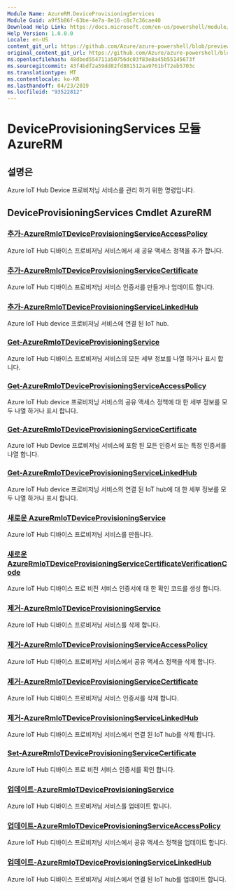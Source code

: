 ```yaml
---
Module Name: AzureRM.DeviceProvisioningServices
Module Guid: a9f5b86f-63be-4e7a-8e16-c8c7c36cae40
Download Help Link: https://docs.microsoft.com/en-us/powershell/module/azurerm.deviceprovisioningservices
Help Version: 1.0.0.0
Locale: en-US
content_git_url: https://github.com/Azure/azure-powershell/blob/preview/src/ResourceManager/DeviceProvisioningServices/Commands.DeviceProvisioningServices/help/AzureRM.DeviceProvisioningServices.md
original_content_git_url: https://github.com/Azure/azure-powershell/blob/preview/src/ResourceManager/DeviceProvisioningServices/Commands.DeviceProvisioningServices/help/AzureRM.DeviceProvisioningServices.md
ms.openlocfilehash: 48dbed554711a50756dc03f83e8a45b55145673f
ms.sourcegitcommit: 43f4bdf2a59dd82fd881512aa9761bf72eb5703c
ms.translationtype: MT
ms.contentlocale: ko-KR
ms.lasthandoff: 04/23/2019
ms.locfileid: "93522812"
---
```

# DeviceProvisioningServices 모듈 AzureRM
## 설명은
Azure IoT Hub Device 프로비저닝 서비스를 관리 하기 위한 명령입니다.

## DeviceProvisioningServices Cmdlet AzureRM
### [추가-AzureRmIoTDeviceProvisioningServiceAccessPolicy](Add-AzureRmIoTDeviceProvisioningServiceAccessPolicy.md)
Azure IoT Hub 디바이스 프로비저닝 서비스에서 새 공유 액세스 정책을 추가 합니다.

### [추가-AzureRmIoTDeviceProvisioningServiceCertificate](Add-AzureRmIoTDeviceProvisioningServiceCertificate.md)
Azure IoT Hub 디바이스 프로비저닝 서비스 인증서를 만들거나 업데이트 합니다.

### [추가-AzureRmIoTDeviceProvisioningServiceLinkedHub](Add-AzureRmIoTDeviceProvisioningServiceLinkedHub.md)
Azure IoT Hub device 프로비저닝 서비스에 연결 된 IoT hub.

### [Get-AzureRmIoTDeviceProvisioningService](Get-AzureRmIoTDeviceProvisioningService.md)
Azure IoT Hub 디바이스 프로비저닝 서비스의 모든 세부 정보를 나열 하거나 표시 합니다.

### [Get-AzureRmIoTDeviceProvisioningServiceAccessPolicy](Get-AzureRmIoTDeviceProvisioningServiceAccessPolicy.md)
Azure IoT Hub device 프로비저닝 서비스의 공유 액세스 정책에 대 한 세부 정보를 모두 나열 하거나 표시 합니다.

### [Get-AzureRmIoTDeviceProvisioningServiceCertificate](Get-AzureRmIoTDeviceProvisioningServiceCertificate.md)
Azure IoT Hub Device 프로비저닝 서비스에 포함 된 모든 인증서 또는 특정 인증서를 나열 합니다.

### [Get-AzureRmIoTDeviceProvisioningServiceLinkedHub](Get-AzureRmIoTDeviceProvisioningServiceLinkedHub.md)
Azure IoT Hub device 프로비저닝 서비스의 연결 된 IoT hub에 대 한 세부 정보를 모두 나열 하거나 표시 합니다.

### [새로운 AzureRmIoTDeviceProvisioningService](New-AzureRmIoTDeviceProvisioningService.md)
Azure IoT Hub 디바이스 프로비저닝 서비스를 만듭니다.

### [새로운 AzureRmIoTDeviceProvisioningServiceCertificateVerificationCode](New-AzureRmIoTDeviceProvisioningServiceCertificateVerificationCode.md)
Azure IoT Hub 디바이스 프로 비전 서비스 인증서에 대 한 확인 코드를 생성 합니다.

### [제거-AzureRmIoTDeviceProvisioningService](Remove-AzureRmIoTDeviceProvisioningService.md)
Azure IoT Hub 디바이스 프로비저닝 서비스를 삭제 합니다.

### [제거-AzureRmIoTDeviceProvisioningServiceAccessPolicy](Remove-AzureRmIoTDeviceProvisioningServiceAccessPolicy.md)
Azure IoT Hub 디바이스 프로비저닝 서비스에서 공유 액세스 정책을 삭제 합니다.

### [제거-AzureRmIoTDeviceProvisioningServiceCertificate](Remove-AzureRmIoTDeviceProvisioningServiceCertificate.md)
Azure IoT Hub 디바이스 프로비저닝 서비스 인증서를 삭제 합니다.

### [제거-AzureRmIoTDeviceProvisioningServiceLinkedHub](Remove-AzureRmIoTDeviceProvisioningServiceLinkedHub.md)
Azure IoT Hub 디바이스 프로비저닝 서비스에서 연결 된 IoT hub를 삭제 합니다.

### [Set-AzureRmIoTDeviceProvisioningServiceCertificate](Set-AzureRmIoTDeviceProvisioningServiceCertificate.md)
Azure IoT Hub 디바이스 프로 비전 서비스 인증서를 확인 합니다.

### [업데이트-AzureRmIoTDeviceProvisioningService](Update-AzureRmIoTDeviceProvisioningService.md)
Azure IoT Hub 디바이스 프로비저닝 서비스를 업데이트 합니다.

### [업데이트-AzureRmIoTDeviceProvisioningServiceAccessPolicy](Update-AzureRmIoTDeviceProvisioningServiceAccessPolicy.md)
Azure IoT Hub 디바이스 프로비저닝 서비스에서 공유 액세스 정책을 업데이트 합니다.

### [업데이트-AzureRmIoTDeviceProvisioningServiceLinkedHub](Update-AzureRmIoTDeviceProvisioningServiceLinkedHub.md)
Azure IoT Hub 디바이스 프로비저닝 서비스에서 연결 된 IoT hub를 업데이트 합니다.

